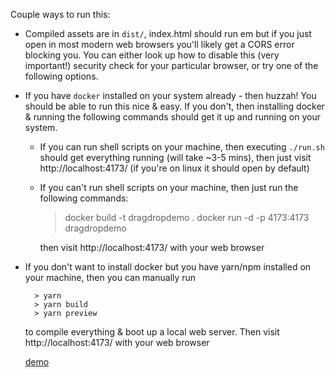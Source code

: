 Couple ways to run this:
- Compiled assets are in `dist/`, index.html should run em but if you just open in most modern web browsers you'll likely get a CORS error blocking you. You can either look up how to disable this (very important!) security check for your particular browser, or try one of the following options.

- If you have `docker` installed on your system already - then huzzah! You should be able to run this nice & easy. If you don't, then installing docker & running the following commands should get it up and running  on your system.

	- If you can run shell scripts on your machine, then executing `./run.sh` should get everything running (will take ~3-5 mins), then just visit http://localhost:4173/ (if you're on linux it should open by default)
	- If you can't run shell scripts on your machine, then just run the following commands:

		> docker build -t dragdropdemo .
		> docker run -d -p 4173:4173 dragdropdemo

		then visit http://localhost:4173/ with your web browser

- If you don't want to install docker but you have yarn/npm installed on your machine, then you can manually run

        > yarn
        > yarn build
        > yarn preview

  to compile everything & boot up a local web server. Then visit http://localhost:4173/ with your web browser
  
  [demo](./demo.png)
